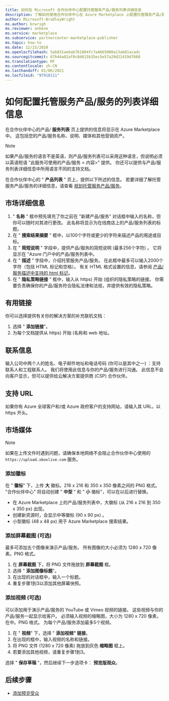 ```yaml
---
title: 如何在 Microsoft 合作伙伴中心配置托管服务产品/服务列表详细信息
description: 了解如何使用合作伙伴中心在 Azure Marketplace 上配置托管服务产品/服务的详细信息。
author: Microsoft-BradleyWright
ms.author: brwrigh
ms.reviewer: anbene
ms.service: marketplace
ms.subservice: partnercenter-marketplace-publisher
ms.topic: how-to
ms.date: 12/23/2020
ms.openlocfilehash: 5ab831ae6ab761804fc7a4665000a13ab61acadc
ms.sourcegitcommit: 67b44a02af0c8d615b35ec5e57a29d21419d7668
ms.translationtype: MT
ms.contentlocale: zh-CN
ms.lasthandoff: 01/06/2021
ms.locfileid: "97918111"
---
```

# <a name="how-to-configure-your-managed-service-offer-listing-details"></a>如何配置托管服务产品/服务的列表详细信息

在合作伙伴中心的产品/ **服务列表** 页上提供的信息将显示在 Azure Marketplace 中。 这包括您的产品/服务名称、说明、媒体和其他营销资产。

> [!NOTE]
> 如果产品/服务的语言不是英语，则产品/服务列表可以采用这种语言，但说明必须以英语短语 "此服务可使用的产品/服务 &lt; 内容>" 提供。 你还可以提供与产品/服务列表详细信息中所用语言不同的支持文档。

在合作伙伴中心的 " **产品列表** " 页上，提供以下所述的信息。 若要详细了解托管服务产品/服务的详细信息，请查看 [规划托管服务产品/服务](./plan-managed-service-offer.md)。

## <a name="marketplace-details"></a>市场详细信息

1. " **名称** " 框中预先填充了你之前在 "新建产品/服务" 对话框中输入的名称，但你可以随时对其进行更改。 此名称将显示为在线商店上的产品/服务列表的标题。
2. 在 " **搜索结果摘要** " 框中，以100个字符或更少的字符来描述产品的用途或目标。
3. 在 " **简短说明** " 字段中，提供产品/服务的简短说明 (最多256个字符) 。 它将显示在 "Azure 门户中的产品/服务列表中。
4. 在 " **描述** " 字段中，介绍托管服务产品/服务。 在此框中最多可以输入2000个字符（包括 HTML 标记和空格）。 有关 HTML 格式设置的信息，请参阅 [产品/服务描述中支持的 html 标记](./supported-html-tags.md)。
5. 在 " **隐私策略链接** " 框中，输入从 https) 开始 (组织的隐私策略的链接。 你需要负责确保你的产品/服务符合隐私法律和法规，并提供有效的隐私策略。

## <a name="useful-links"></a>有用链接

你可以选择提供有关你的解决方案的补充联机文档：

1. 选择 " **添加链接**"。
2. 为每个文档提供从 https) 开始 (名称和 web 地址。

## <a name="contact-information"></a>联系信息

输入公司中两个人的姓名、电子邮件地址和电话号码 (你可以是其中之一) ：支持联系人和工程联系人。 我们将使用此信息与你的产品/服务进行沟通。 此信息不会向客户显示，但可以提供给云解决方案提供商 (CSP) 合作伙伴。

## <a name="support-urls"></a>支持 URL

如果你有 Azure 全球客户和/或 Azure 政府客户的支持网站，请输入其 URL，以 https 开头。

## <a name="marketplace-media"></a>市场媒体

> [!NOTE]
> 如果在上传文件时遇到问题，请确保本地网络不会阻止合作伙伴中心使用的 `https://upload.xboxlive.com` 服务。

### <a name="add-logos"></a>添加徽标

在 " **徽标**" 下，上传 **大** 徽标。216 x 216 和 350 x 350 像素之间的 PNG 格式。 "合作伙伴中心" 将自动创建 " **中型** " 和 " **小** 徽标"，可以在以后进行替换。

* 在 Azure Marketplace 上的产品/服务列表中，大徽标 (从 216 x 216 到 350 x 350 px) 出现。
* 创建新资源时，会显示中等徽标 (90 x 90 px) 。
* 小型徽标 (48 x 48 px) 用于 Azure Marketplace 搜索结果。

### <a name="add-screenshots-optional"></a>添加屏幕截图 (可选) 

最多可添加五个图像来演示产品/服务。 所有图像的大小必须为 1280 x 720 像素。PNG 格式。

1. 在 **屏幕截图** 下，将 PNG 文件拖放到 **屏幕截图** 框。
2. 选择 " **添加图像标题**"。
3. 在出现的对话框中，输入一个标题。
4. 重复步骤1到3以添加其他屏幕快照。

### <a name="add-videos-optional"></a>添加视频 (可选) 

可以添加用于演示产品/服务的 YouTube 或 Vimeo 视频的链接。 这些视频与你的产品/服务一起显示给客户。 必须输入视频的缩略图，大小为 1280 x 720 像素，在中。PNG 格式。 为每个产品/服务添加最多5个视频。

1. 在 " **视频**" 下，选择 " **添加视频" 链接**。
2. 在出现的框中，输入视频的名称和链接。
3. 将 PNG 文件 (1280 x 720 像素) 拖放到灰色 **缩略图** 框上。
4. 若要添加其他视频，请重复步骤1到3。

选择 " **保存草稿** "，然后继续下一步选项卡： **预览版观众**。

## <a name="next-steps"></a>后续步骤

* [添加预览受众](create-managed-service-offer-preview.md)
